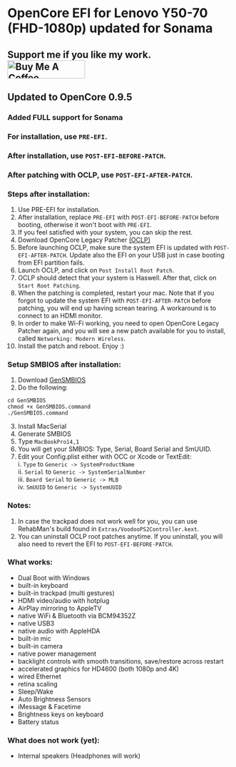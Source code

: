 # OpenCore EFI for Lenovo Y50-70 (FHD-1080p) updated for Sonama

<h2>Support me if you like my work.<br><a href="https://www.buymeacoffee.com/GeekyCoder7" target="_blank"><img src="https://cdn.buymeacoffee.com/buttons/default-orange.png" alt="Buy Me A Coffee" height="41" width="174"></a></h2>

## Updated to OpenCore 0.9.5

### Added FULL support for Sonama

### For installation, use `PRE-EFI`.

### After installation, use `POST-EFI-BEFORE-PATCH`.

### After patching with OCLP, use `POST-EFI-AFTER-PATCH`.

### Steps after installation:

1. Use PRE-EFI for installation.
2. After installation, replace `PRE-EFI` with `POST-EFI-BEFORE-PATCH` before booting, otherwise it won't boot with `PRE-EFI`.
2. If you feel satisfied with your system, you can skip the rest.
3. Download OpenCore Legacy Patcher [(OCLP)](https://github.com/dortania/OpenCore-Legacy-Patcher/releases)
4. Before launching OCLP, make sure the system EFI is updated with `POST-EFI-AFTER-PATCH`. Update also the EFI on your USB just in case booting from EFI partition fails.
5. Launch OCLP, and click on `Post Install Root Patch`.
6. OCLP should detect that your system is Haswell. After that, click on `Start Root Patching`.
7. When the patching is completed, restart your mac.
   Note that if you forgot to update the system EFI with `POST-EFI-AFTER-PATCH` before patching, you will end up having screan tearing. A workaround is to connect to an HDMI monitor.
8. In order to make Wi-Fi working, you need to open OpenCore Legacy Patcher again, and you will see a new patch available for you to install, called `Networking: Modern Wireless`.
9. Install the patch and reboot. Enjoy :)


### Setup SMBIOS after installation:

1. Download [GenSMBIOS](https://github.com/corpnewt/GenSMBIOS)
2. Do the following:

```
cd GenSMBIOS
chmod +x GenSMBIOS.command
./GenSMBIOS.command
```

3. Install MacSerial
4. Generate SMBIOS
5. Type `MacBookPro14,1`
6. You will get your SMBIOS: Type, Serial, Board Serial and SmUUID.
7. Edit your Config.plist either with OCC or Xcode or TextEdit: <br>
   i. `Type` to `Generic -> SystemProductName` <br>
   ii. `Serial` to `Generic -> SystemSerialNumber` <br>
   iii. `Board Serial` to `Generic -> MLB` <br>
   iv. `SmUUID` to `Generic -> SystemUUID` <br>

### Notes:

1. In case the trackpad does not work well for you, you can use RehabMan's build found in `Extras/VoodooPS2Controller.kext`.
2. You can uninstall OCLP root patches anytime. If you uninstall, you will also need to revert the EFI to `POST-EFI-BEFORE-PATCH`.

### What works:

- Dual Boot with Windows
- built-in keyboard
- built-in trackpad (multi gestures)
- HDMI video/audio with hotplug
- AirPlay mirroring to AppleTV
- native WiFi & Bluetooth via BCM94352Z
- native USB3
- native audio with AppleHDA
- built-in mic
- built-in camera
- native power management
- backlight controls with smooth transitions, save/restore across restart
- accelerated graphics for HD4600 (both 1080p and 4K)
- wired Ethernet
- retina scaling
- Sleep/Wake
- Auto Brightness Sensors
- iMessage & Facetime
- Brightness keys on keyboard
- Battery status

### What does not work (yet):

- Internal speakers (Headphones will work)
